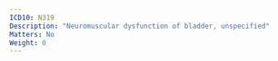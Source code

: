 ```yaml
---
ICD10: N319
Description: "Neuromuscular dysfunction of bladder, unspecified"
Matters: No
Weight: 0
---
```

